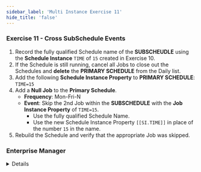 ```yaml
---
sidebar_label: 'Multi Instance Exercise 11'
hide_title: 'false'
---
```


### Exercise 11 - Cross SubSchedule Events

1.	Record the fully qualified Schedule name of the **SUBSCHEUDLE** using the **Schedule Instance** ```TIME``` of ```15``` created in Exercise 10.
2.	If the Schedule is still running, cancel all Jobs to close out the Schedules and **delete** the **PRIMARY SCHEDULE** from the Daily list.
3.	Add the following **Schedule Instance Property** to **PRIMARY SCHEDULE**: ```TIME=15```
4.	Add a **Null Job** to the **Primary Schedule**.
    * **Frequency**: Mon-Fri-N
    * **Event**: Skip the 2nd Job within the **SUBSCHEDULE** with the **Job Instance Property** of ```TIME=15```.
        * Use the fully qualified Schedule Name.
        * Use the new Schedule Instance Property ```[[SI.TIME]]``` in place of the number ```15``` in the name.
5.	Rebuild the Schedule and verify that the appropriate Job was skipped.



### Enterprise Manager

<details>

1.	Record the fully qualified Schedule name of the **SUBSCHEUDLE** using the **Schedule Instance** ```TIME``` of ```15``` created in Exercise 10.
2.	If the Schedule is still running, cancel all Jobs to close out the Schedules and **delete** the **PRIMARY SCHEDULE** from the Daily list.
3.	Add the following **Schedule Instance Property** to **PRIMARY SCHEDULE**: ```TIME=15```
4.	Add a **Null Job** to the **Primary Schedule**.
    * **Frequency**: Mon-Fri-N
    * **Event**: Skip the 2nd Job within the **SUBSCHEDULE** with the **Job Instance Property** of ```TIME=15```.
        * Use the fully qualified Schedule Name.
        * Use the new Schedule Instance Property ```[[SI.TIME]]``` in place of the number ```15``` in the name.
5.	Rebuild the Schedule and verify that the appropriate Job was skipped.

</details>